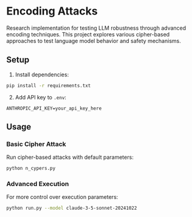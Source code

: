 # Encoding Attacks

Research implementation for testing LLM robustness through advanced encoding techniques. This project explores various cipher-based approaches to test language model behavior and safety mechanisms.

## Setup

1. Install dependencies:
```bash
pip install -r requirements.txt
```

2. Add API key to `.env`:
```
ANTHROPIC_API_KEY=your_api_key_here
```

## Usage

### Basic Cipher Attack
Run cipher-based attacks with default parameters:
```bash
python n_cypers.py
```

### Advanced Execution
For more control over execution parameters:
```bash
python run.py --model claude-3-5-sonnet-20241022
```
